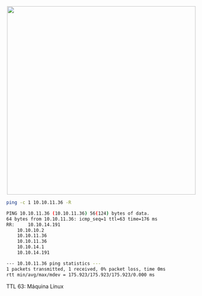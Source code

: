 <div align=center>
  <img src="https://github.com/user-attachments/assets/a475c06b-f2dc-4c07-91d7-bf7e2bcaa6d4" width="500">
</div>

```bash
ping -c 1 10.10.11.36 -R

PING 10.10.11.36 (10.10.11.36) 56(124) bytes of data.
64 bytes from 10.10.11.36: icmp_seq=1 ttl=63 time=176 ms
RR: 	10.10.14.191
	10.10.10.2
	10.10.11.36
	10.10.11.36
	10.10.14.1
	10.10.14.191

--- 10.10.11.36 ping statistics ---
1 packets transmitted, 1 received, 0% packet loss, time 0ms
rtt min/avg/max/mdev = 175.923/175.923/175.923/0.000 ms
```

TTL 63: Máquina Linux

```bash

```
